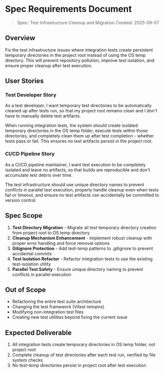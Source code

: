 # Spec Requirements Document

> Spec: Test Infrastructure Cleanup and Migration Created: 2025-09-07

## Overview

Fix the test infrastructure issues where integration tests create persistent
temporary directories in the project root instead of using the OS temp
directory. This will prevent repository pollution, improve test isolation, and
ensure proper cleanup after test execution.

## User Stories

### Test Developer Story

As a test developer, I want temporary test directories to be automatically
cleaned up after tests run, so that my project root remains clean and I don't
have to manually delete test artifacts.

When running integration tests, the system should create isolated temporary
directories in the OS temp folder, execute tests within those directories, and
completely clean them up after test completion - whether tests pass or fail.
This ensures no test artifacts persist in the project root.

### CI/CD Pipeline Story

As a CI/CD pipeline maintainer, I want test execution to be completely isolated
and leave no artifacts, so that builds are reproducible and don't accumulate
test debris over time.

The test infrastructure should use unique directory names to prevent conflicts
in parallel test execution, properly handle cleanup even when tests fail or
timeout, and ensure no test artifacts can accidentally be committed to version
control.

## Spec Scope

1. **Test Directory Migration** - Migrate all test temporary directory creation
   from project root to OS temp directory
2. **Cleanup Mechanism Enhancement** - Implement robust cleanup with proper
   error handling and force removal options
3. **Gitignore Protection** - Add test-temp patterns to .gitignore to prevent
   accidental commits
4. **Test Isolation Refactor** - Refactor integration tests to use the existing
   test-isolation utility
5. **Parallel Test Safety** - Ensure unique directory naming to prevent
   conflicts in parallel execution

## Out of Scope

- Refactoring the entire test suite architecture
- Changing the test framework (Vitest remains)
- Modifying non-integration test files
- Creating new test utilities beyond fixing the current issue

## Expected Deliverable

1. All integration tests create temporary directories in OS temp folder, not
   project root
2. Complete cleanup of test directories after each test run, verified by file
   system checks
3. No test-temp directories persist in project root after test execution
